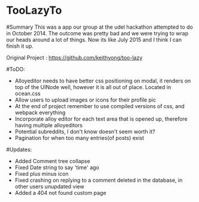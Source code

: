 # TooLazyTo

#Summary 
This was a app our group at the udel hackathon attempted to do in October 2014. The outcome was pretty bad and we were trying to wrap our heads around a lot of things. Now its like July 2015 and I think I can finish it up. 

Original Project : https://github.com/keithyong/too-lazy

#ToDO:


* Alloyeditor needs to have better css positioning on modal, it renders on top of the UINode well, however it is all out of place. Located in ocean.css
* Allow users to upload images or icons for their profile pic
* At the end of project remember to use compiled versions of css, and webpack everything
* Incorporate alloy editor for each text area that is opened up, therefore having multiple alloyeditors
* Potential subreddits, I don't know doesn't seem worth it?
* Pagination for when too many entries(of posts) exist

#Updates:

* Added Comment tree collapse
* Fixed Date string to say 'time' ago
* Fixed plus minus icon
* Fixed crashing on replying to a comment deleted in the database, in other users unupdated view
* Added a 404 not found custom page






